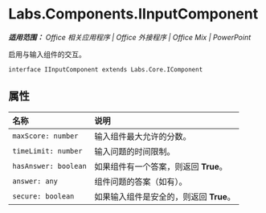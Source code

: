 ﻿
# Labs.Components.IInputComponent

 _**适用范围：** Office 相关应用程序 | Office 外接程序 | Office Mix | PowerPoint_

启用与输入组件的交互。

```
interface IInputComponent extends Labs.Core.IComponent
```


## 属性


|名称|说明|
|:-----|:-----|
| `maxScore: number`|输入组件最大允许的分数。|
| `timeLimit: number`|输入问题的时间限制。|
| `hasAnswer: boolean`|如果组件有一个答案，则返回 **True**。|
| `answer: any`|组件问题的答案（如有）。|
| `secure: boolean`|如果输入组件是安全的，则返回 **True**。|
